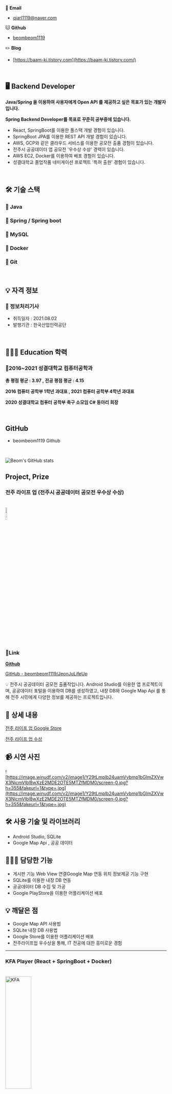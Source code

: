 

        
📧 **Email**

- qjarl1119@naver.com

🐱 **Github**

- [beombeom1119](https://github.com/beombeom1119)

✏️ **Blog**

- [https://baam-ki.tistory.com](https://baam-ki.tistory.com/)
 
</p>
<br/>

## 🖥 **Backend Developer**


**Java/Spring 을 이용하여 사용자에게 Open API 를 제공하고 싶은 목표가 있는 개발자입니다.**

**Spring Backend Developer를 목표로 꾸준히 공부중에 있습니다.**

- React, SpringBoot를 이용한 풀스택 개발 경험이 있습니다.
- SpringBoot JPA를 이용한 REST API 개발 경험이 있습니다.
- AWS, GCP와 같은 클라우드 서비스를 이용한 공모전 출품 경험이 있습니다.
- 전주시 공공데이터 앱 공모전 '우수상 수상' 경력이 있습니다.
- AWS EC2, Docker를 이용하여 배포 경험이 있습니다.
- 성결대학교 졸업작품 네미게이션 프로젝트 '특허 출원' 경험이 있습니다.


<br/>

## 🛠️ 기술 스택

### 🔹 Java

### 🔹 Spring / Spring boot

### 🔹 MySQL

### 🔹 Docker

### 🔸 Git

<br/>

## 💡 자격 정보

### 🔹 정보처리기사

- 취득일자 : 2021.08.02
- 발행기관 : 한국산업인력공단


<br/>

## 👨🏻‍🎓 Education 학력

### 🔹2016~2021 성결대학교 컴퓨터공학과

 **총 평점 평균 : 3.97 , 전공 평점 평균 : 4.15**

 **2016 컴퓨터 공학부 1학년 과대표 , 2021 컴퓨터 공학부 4학년 과대표**

 **2020 성결대학교 컴퓨터 공학부 축구 소모임 C# 동아리 회장**
 
<br/>

## GitHub

+ beombeom1119 Github

<br/>

![Beom's GitHub stats](https://github-readme-stats.vercel.app/api?username=beombeom1119) <br/> 



## Project, Prize

### **전주 라이프 업 (전주시 공공데이터 공모전 우수상 수상)**</br></br>

<img src="https://play-lh.googleusercontent.com/rjzg8U6-ZExZDYCNHV8or_afFelgo4bYTswwHq236xN3H3P8djFpfDcseI4AYx1UIA=w240-h480-rw" width="10%" height="10%" title="px(픽셀) 크기 설정" alt="전주 라이프 업" align="center"></img>
</p>


<br/>



### 🔗Link

[**Github**](https://github.com/beombeom1119/JeonJuLifeUp)

[GitHub - beombeom1119/JeonJuLifeUp](https://github.com/beombeom1119/JeonJuLifeUp)

<aside>
💡 전주시 공공데이터 공모전 출품작입니다. Android Studio를 이용한 앱 프로젝트이며, 공공데이터 포털을 이용하여 DB를 생성하였고, 내장 DB와 Google Map Api 를 통해 전주 시민에게 다양한 정보를 제공하는 프로젝트입니다.

</aside>

## 📖 상세 내용

[전주 라이프 업 Google Store](https://play.google.com/store/apps/details?id=com.jeonjulife.jeonjulifeup)

[전주 라이프 업 수상](https://www.jeonju.go.kr/planweb/board/view.9is?dataUid=9be517a8725f7e720172e8cc08d632ee&page=1&boardUid=9be517a74f8dee91014f90e8502d0602)

## 📹 시연 사진

![https://image.winudf.com/v2/image1/Y29tLmplb24uamVvbmp1bGlmZXVwX3NjcmVlbl8wXzE2MDE2OTE5MTZfMDM0/screen-0.jpg?h=355&fakeurl=1&type=.jpg](https://image.winudf.com/v2/image1/Y29tLmplb24uamVvbmp1bGlmZXVwX3NjcmVlbl8wXzE2MDE2OTE5MTZfMDM0/screen-0.jpg?h=355&fakeurl=1&type=.jpg)


## 🛠️ 사용 기술 및 라이브러리

- Android Studio, SQLite
- Google Map Api , 공공 데이터

## 🙋🏻‍♂️ 담당한 기능

- 게시판 기능 Web View 연결Google Map 연동 위치 정보제공 기능 구현
- SQLite를 이용한 내장 DB 연동
- 공공데이터 DB 수집 및 가공
- Google PlayStore을 이용한 어플리케이션 배포

## 💡 깨달은 점

- Google Map API 사용법
- SQLite 내장 DB 사용법
- Google Store를 이용한 어플리케이션 배포
- 전주라이프업 우수상을 통해, IT 전공에 대한 흥미로운 경험

-------------------------

### **KFA Player (React + SpringBoot + Docker)**</br></br>

<img src="https://github.com/beombeom1119/beombeom1119/blob/main/BEOM_IMG/kfa.png?raw=true" width="40%" height="30%" title="px(픽셀) 크기 설정" alt="KFA" align="center"></img>

### 🔗Link

**[Github](https://github.com/beombeom1119/kfa_player)**

[GitHub - beombeom1119/kfa_player](https://github.com/beombeom1119/kfa_player)

<aside>
💡 Front : React , Back : SpringBoot 와 REST API 를 이용한 선수 정보 웹 페이지입니다.
React를 이용한 SPA 형식, SpringBoot Jpa를 이용한 DB 처리를 하였습니다.
REST API (GET,POST,PUT,DELETE 메소드를 이용했습니다.)

이후 배포시에 EC2와 Docker를 이용하여, 프로젝트를 배포하였습니다.

</aside>

## 📖 상세 내용

블로그 프로젝트 설명 : [https://baam-ki.tistory.com/69](https://baam-ki.tistory.com/69)

블로그 도커 배포 설명 : [https://baam-ki.tistory.com/entry/React-Spring-Boot-AWS-도커-배포](https://baam-ki.tistory.com/entry/React-Spring-Boot-AWS-%EB%8F%84%EC%BB%A4-%EB%B0%B0%ED%8F%AC)

## 📹 시연 영상

[https://youtu.be/QH781dOS0u8](https://youtu.be/QH781dOS0u8)

## 🛠️ 사용 기술 및 라이브러리

- React, Java Script
- Spring Boot, JPA , AWS RDS ,AWS EC2
- Docker, Git

## 🙋🏻‍♂️ 담당한 기능

- React를 이용한 Front 개발
- SpringBoot를 이용한 BackEnd 개발
- AWS RDS를 이용한 DB데이터 연동
- JPA를 이용한 REST API
- AWS EC2 ,Docker를 이용한 배포

## 💡 깨달은 점

- React와 SpringBoot 사용법
- JPA Object 형식과 @Query 형식 경험
- Docker와 EC2 를 이용한 프로젝트 배포

<hr/>


### **내미게이션 (2021 성결대학교 컴퓨터공학과 졸업작품 3위), 특허 출원 **</br></br>

<img src="https://img1.daumcdn.net/thumb/R1280x0/?scode=mtistory2&fname=https%3A%2F%2Fblog.kakaocdn.net%2Fdn%2FQtvxE%2FbtrjddApyd6%2FeIKmKh69XvpbniCQs08gLK%2Fimg.png" width="10%" height="10%" title="px(픽셀) 크기 설정" alt="내미게이션" align="center"></img>

### 🔗Link

**[Github](https://github.com/beombeom1119/Namigation/tree/WEB)**

[GitHub - beombeom1119/Namigation at WEB](https://github.com/beombeom1119/Namigation/tree/WEB)

<aside>
💡 성결대학교 졸업작품으로 진행한 프로젝트입니다. 크롤링을 이용하여, 다양한 사람들의 헤어 스타일 데이터를 모으고, Teachable Machine을 통해 라벨링, 이후 분류하는 작업을 하였습니다.
이후 IOT 스마트 미러를 통해 탈모를 측정하고, React와 Android를 이용하여 서비스를 체험할 수 있는 프로젝트입니다.

</aside>

## 📖 상세 내용

   

[내미게이션 포트폴리오](https://drive.google.com/file/d/1K3RL_HeT-AJEmYZIaCQOy6JvhRrSk-r6/view)

[내미게이션 특허출원 출원서](https://drive.google.com/file/d/1n1aVSMk7RQjMJTHfyDP0DpYRH2m4Zobn/view?usp=sharing)

## 📹 시연 영상

[내미게이션 시연 영상](https://www.youtube.com/watch?v=4XMnau_PSn0)

[https://www.youtube.com/watch?v=4XMnau_PSn0](https://www.youtube.com/watch?v=4XMnau_PSn0)

## 🛠️ 사용 기술 및 라이브러리

- Node JS, React, AWS EC2, Java Script
- Teachable machine, Raspberry Pi, Andriod, Crawling, MySQL
- Jira, Git

## 🙋🏻‍♂️ 담당한 기능

- React와 Node JS를 이용한 웹 페이지 개발
- AWS를 이용한 서버이용 프로젝트 배포
- QR 코드 로그인 기능 구현
- Teachable Machine 이용한 머신러닝 개발
- Python Crawling 을 이용한 데이터 수집

## 💡 깨달은 점

- GitHub를 이용한 형상 관리
- React와 Node Js 사용법
- AWS EC2를 이용한 서버 개념 경험
- 소프트웨어 개발 단계인 요구사항 분석, 시스템 명세, 설계, 구현, 테스트, 유지보수의 라이프 사이클을 경험
<hr/>

### **What Brand (Google Megazone "클라우드를 부탁해" 출품 작)**</br></br>

<img src="https://github.com/beombeom1119/beombeom1119/blob/main/BEOM_IMG/whatbrand.jpg?raw=true" width="10%" height="10%" title="px(픽셀) 크기 설정" alt="whatBrand" align="center"></img>

### 🔗Link

**[Githu](https://github.com/beombeom1119/GoogleMegazone)b**

[GitHub - beombeom1119/GoogleMegazone](https://github.com/beombeom1119/GoogleMegazone)

<aside>
💡 Google Megazone “클라우드를 부탁해" 공모전 출품작 입니다. 구글 클라우드에서 제공하는 Google Map API 와 GCP를 활용하고, 웹 환경에서는 REACT와 Teachable Machine을 활용하여 사진 속 브랜드를 찾아주는 기능을 완성하였습니다. 해당 프로젝트의 백엔드는 node Js 버전과 Spring Boot 버전 두가지가 있습니다.

</aside>

## 📖 상세 내용

 [브랜드를 찾아줘 링크](https://what-brand.netlify.app/)

[브랜드를 찾아줘 블로그](https://baam-ki.tistory.com/66)

## 📹 시연 영상

[브랜드를 찾아줘 시연 영상](https://www.youtube.com/watch?v=ZwyrESE1lyQ)

[https://www.youtube.com/watch?v=ZwyrESE1lyQ](https://www.youtube.com/watch?v=ZwyrESE1lyQ)

## 🛠️ 사용 기술 및 라이브러리

- Node JS, React, Google Cloud, Java Script,Spring Boot
- Teachable machine, Crawling, MySQL
- Git

## 🙋🏻‍♂️ 담당한 기능

- React와 Node JS를 이용한 웹 페이지 개발
- Node JS 코드 → Spring Boot로 변경 완료
- Netlify를 이용한 배포
- Teachable Machine 이용한 머신러닝 개발
- Python Crawling 을 이용한 데이터 수집

## 💡 깨달은 점

- Google Map API 사용법
- GCP 사용 방법
- Node Js에서 SpringBoot로 바꾸면서 SpringBoot에 관한 이해
- GoogleMegazone 후드티는 생각보다 마음에 들지 않다!

<hr/>


### **솔저 라이프 업** </br></br>

### 🔗Link

**[Github](https://github.com/beombeom1119/SoldierLifeUp)**

[GitHub - beombeom1119/SoldierLifeUp](https://github.com/beombeom1119/SoldierLifeUp)

<aside>
💡 국방부 공공데이터 공모전에 출품한 프로젝트입니다. Firebase를 이용하여 채팅 기능을 추가하였고, 국방부에서 제공하는 다양한 정보를 군인들이 확인 할 수 있도록 정보를 제공하는 역할을 하는 어플리케이션입니다.

</aside>

## 🛠️ 사용 기술 및 라이브러리

- Android Studio, SQLite
- Google Map Api , 공공 데이터

## 🙋🏻‍♂️ 담당한 기능

- Android를 활용한 화면 구성 및 기능 구현
- SQLite를 이용한 내장 DB 연동
- Google PlayStore을 이용한 어플리케이션 배포

## 📹 시연 사진

![https://image.winudf.com/v2/image1/Y29tLnNvbGRpZXIuc29sZGllcmxpZmV1cF9zY3JlZW5fMl8xNjIwNTgzMTQ0XzA0Nw/screen-2.jpg?h=355&fakeurl=1&type=.jpg](https://image.winudf.com/v2/image1/Y29tLnNvbGRpZXIuc29sZGllcmxpZmV1cF9zY3JlZW5fMl8xNjIwNTgzMTQ0XzA0Nw/screen-2.jpg?h=355&fakeurl=1&type=.jpg)


## 💡 깨달은 점

- FireBase 사용법
- SQLite 내장 DB 사용법
- Google Store를 이용한 어플리케이션 배포
- 공공데이터 DB 수집 및 가공
<hr/>


### **메이저타임 (내미게이션 (2020 성결대학교 컴퓨터공학과 설계경진대회 1위) )** </br></br>

<img src="https://github.com/beombeom1119/beombeom1119/blob/main/BEOM_IMG/Major.jpg?raw=true" width="10%" height="10%" title="px(픽셀) 크기 설정" alt="메이저타임" align="center"></img>


### 🔗Link

[**Github**](https://github.com/beombeom1119/JeonJuLifeUp)

[GitHub - beombeom1119/MajorTime](https://github.com/beombeom1119/MajorTime)

<aside>
💡 2020년 성결대학교 컴퓨터공하고가 설계 경진대회 1위를 수상한 메이저 타임 어플리케이션 프로젝트입니다. 내장 DB를 이용하여 게시판 기능을 완성하였고, Google Map API를 이용하여 학교 내 건물 위치를 제공해줍니다.

</aside>

## 📖 상세 내용

   

[메이저 타임 포트폴리오](https://drive.google.com/file/d/11NtuYPdBbkBO57612u-jf9llCnOIFOZn/view?usp=sharing)

## 🛠️ 사용 기술 및 라이브러리

- Android Studio, SQLite
- Google Map Api , 공공 데이터

## 🙋🏻‍♂️ 담당한 기능

- 게시판 기능 Web View 연결Google Map 연동 위치 정보제공 기능 구현
- SQLite를 이용한 내장 DB 연동

<hr/>

### **Spring Boot 게시판** </br></br>

<img src="https://github.com/beombeom1119/beombeom1119/blob/main/BEOM_IMG/AWS_SPRING.png?raw=true" width="30%" height="30%" title="px(픽셀) 크기 설정" alt="Spring Boot 게시판" align="center"></img>


### 🔗Link

**[Github](https://github.com/beombeom1119/AWS_SPRING)**

[GitHub - beombeom1119/AWS_SPRING](https://github.com/beombeom1119/AWS_SPRING)

<aside>
💡 Youtube 한코딩님의 강의를 보고 작성한 코드입니다.
 JPA + 타임리프

</aside>

## 📖 상세 내용

   

[해당 프로젝트 설명 링크](https://baam-ki.tistory.com/25?category=929988)

[아마존 서버 배포](https://baam-ki.tistory.com/category/IT/AWS)


## 🛠️ 사용 기술 및 라이브러리

- Spring Boot, Java, Maria DB
- Bootstrap, AWS EC2, Git

## 💡 깨달은 점

- Spring 기본 개념
- Spring MVC 패턴
- AWS EC2를 이용한 서버 배포



<hr/>
<br/>

<br/>

## 교내수상

<br/>

<p align="center" style="..."> 
<img src="https://github.com/beombeom1119/beombeom1119/blob/main/BEOM_IMG/%E1%84%80%E1%85%AD%E1%84%82%E1%85%A2%E1%84%89%E1%85%AE%E1%84%89%E1%85%A1%E1%86%BC.png?raw=true" width="90%" height="80%" title="px(픽셀) 크기 설정" alt="교내 수상" align="center"></img>
</p>
<br/>



